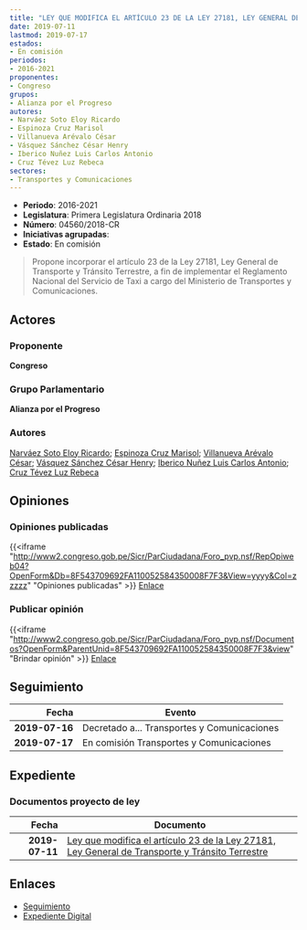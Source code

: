 ```yaml
---
title: "LEY QUE MODIFICA EL ARTÍCULO 23 DE LA LEY 27181, LEY GENERAL DE TRANSPORTE Y TRÁNSITO TERRESTRE"
date: 2019-07-11
lastmod: 2019-07-17
estados:
- En comisión
periodos:
- 2016-2021
proponentes:
- Congreso
grupos:
- Alianza por el Progreso
autores:
- Narváez Soto Eloy Ricardo
- Espinoza Cruz Marisol
- Villanueva Arévalo César
- Vásquez Sánchez César Henry
- Iberico Nuñez Luis Carlos Antonio
- Cruz Tévez Luz Rebeca
sectores:
- Transportes y Comunicaciones
---
```

- **Periodo**: 2016-2021
- **Legislatura**: Primera Legislatura Ordinaria 2018
- **Número**: 04560/2018-CR
- **Iniciativas agrupadas**: 
- **Estado**: En comisión

> Propone incorporar el artículo 23 de la Ley 27181, Ley General de Transporte y Tránsito Terrestre, a fin de implementar el Reglamento Nacional del Servicio de Taxi a cargo del Ministerio de Transportes y Comunicaciones.


## Actores

### Proponente

**Congreso**

### Grupo Parlamentario

**Alianza por el Progreso**

### Autores

[Narváez Soto Eloy Ricardo](mailto:mailto:enarvaez@congreso.gob.pe); [Espinoza Cruz Marisol](mailto:mailto:mespinozac@congreso.gob.pe); [Villanueva Arévalo César](mailto:mailto:cvillanueva@congreso.gob.pe); [Vásquez Sánchez César Henry](mailto:mailto:cvasquezs@congreso.gob.pe); [Iberico Nuñez Luis Carlos Antonio](mailto:mailto:); [Cruz Tévez Luz Rebeca](mailto:mailto:lcruzt@congreso.gob.pe)

## Opiniones

### Opiniones publicadas

{{<iframe "http://www2.congreso.gob.pe/Sicr/ParCiudadana/Foro_pvp.nsf/RepOpiweb04?OpenForm&Db=8F543709692FA110052584350008F7F3&View=yyyy&Col=zzzzz" "Opiniones publicadas" >}}
[Enlace](http://www2.congreso.gob.pe/Sicr/ParCiudadana/Foro_pvp.nsf/RepOpiweb04?OpenForm&Db=8F543709692FA110052584350008F7F3&View=yyyy&Col=zzzzz)

### Publicar opinión

{{<iframe "http://www2.congreso.gob.pe/Sicr/ParCiudadana/Foro_pvp.nsf/Documentos?OpenForm&ParentUnid=8F543709692FA110052584350008F7F3&view" "Brindar opinión" >}}
[Enlace](http://www2.congreso.gob.pe/Sicr/ParCiudadana/Foro_pvp.nsf/Documentos?OpenForm&ParentUnid=8F543709692FA110052584350008F7F3&view)


## Seguimiento

| Fecha | Evento |
|------:|--------|
| **2019-07-16** | Decretado a... Transportes y Comunicaciones |
| **2019-07-17** | En comisión Transportes y Comunicaciones |

## Expediente

### Documentos proyecto de ley

| Fecha | Documento |
|------:|-----------|
| **2019-07-11** | [Ley que modifica el artículo 23 de la Ley 27181, Ley General de Transporte y Tránsito Terrestre](http://www.leyes.congreso.gob.pe/Documentos/2016_2021/Proyectos_de_Ley_y_de_Resoluciones_Legislativas/PL0456020190711.pdf) |

## Enlaces

- [Seguimiento](http://www2.congreso.gob.pe/Sicr/TraDocEstProc/CLProLey2016.nsf/f7fff46988ca05b1052578e100829cc7/410f8dcc13f0b27d05258435007d64ce?OpenDocument)
- [Expediente Digital](http://www2.congreso.gob.pe/Sicr/TraDocEstProc/CLProLey2016.nsf/f7fff46988ca05b1052578e100829cc7/410f8dcc13f0b27d05258435007d64ce?OpenDocument&Click=05257FB7005EB655.eb71d0cf91d8294e05256cdf006b5706/$Body/0.1C6C)

